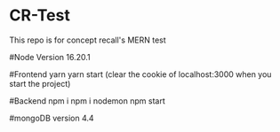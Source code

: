 # CR-Test
This repo is for concept recall's MERN test

#Node Version 16.20.1

#Frontend
yarn
yarn start
(clear the cookie of localhost:3000 when you start the project)

#Backend
npm i
npm i nodemon
npm start

#mongoDB version 4.4

